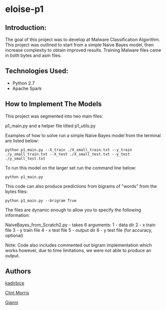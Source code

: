 # eloise-p1

Introduction:
-----------------
The goal of this project was to develop at Malware Classification Algorithm.
This project was outlined to start from a simple Naive Bayes model, then increase complexity to obtain improved results.
Training Malware files came in both bytes and asm files.


Technologies Used:
-----------------
- Python 2.7
- Apache Spark

How to Implement The Models
------------------

This project was segmented into two main files:

p1_main.py and a helper file titled p1_utils.py


Examples of how to solve run a simple Naive Bayes model from the terminal are listed below:

```
python p1_main.py --X_train ./X_small_train.txt --y_train ./y_small_train.txt --X_test ./X_small_test.txt --y_test ./y_small_test.txt
```

To run this model on the larger set run the command line below: 

```
python p1_main.py
```

This code can also produce predictions from bigrams of "words" from the bytes files:

```
python p1_main.py --brigram True
```




The files are dynamic enough to allow you to specify the following information:

NaiveBayes_from_Scratch2.py - takes 6 arguments:
1 - data dir
2 - x train file
3 - y train file
4 - x test file
5 - output dir
6 - y test file (for accuracy, optional)

Note: Code also includes commented out bigram implementation which works however, due to time limitations, we were not able to produce an output.


Authors
--------------

   [kadirbice](https://github.com/kbice)
   
   [Clint Morris](https://github.com/clint-kristopher-morris)
   
   [Gianni](https://github.com/Gianni2437)
